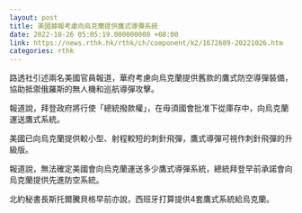 ```yaml
---
layout: post
title: 美國據報考慮向烏克蘭提供鷹式導彈系統
date: 2022-10-26 05:05:19.000000000 +08:00
link: https://news.rthk.hk/rthk/ch/component/k2/1672689-20221026.htm
categories: rthk
---
```


路透社引述兩名美國官員報道，華府考慮向烏克蘭提供舊款的鷹式防空導彈裝備，協助抵禦俄羅斯的無人機和巡航導彈攻擊。

報道說，拜登政府將行使「總統撥款權」，在毋須國會批准下從庫存中，向烏克蘭運送鷹式系統。

美國已向烏克蘭提供較小型、射程較短的刺針飛彈，鷹式導彈可視作刺針飛彈的升級版。

報道說，無法確定美國會向烏克蘭運送多少鷹式導彈系統，總統拜登早前承諾會向烏克蘭提供先進防空系統。

北約秘書長斯托爾騰貝格早前亦說，西班牙打算提供4套鷹式系統給烏克蘭。
